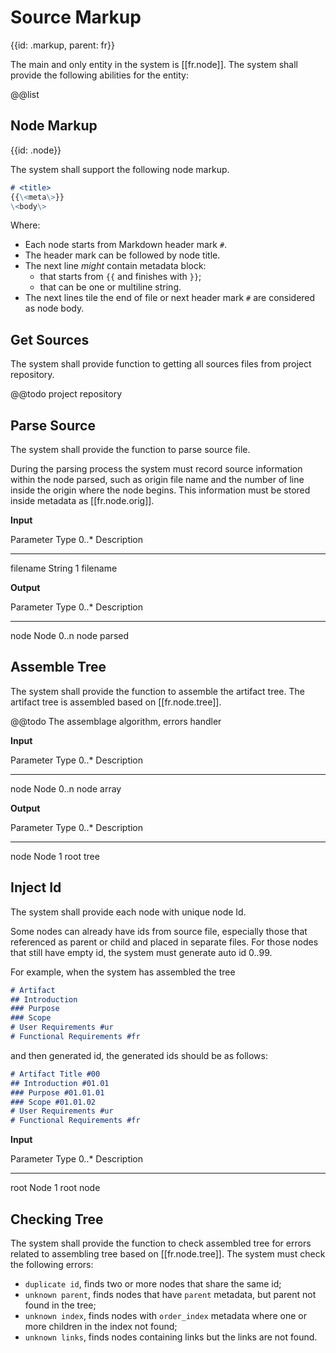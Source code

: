 # Source Markup
{{id: .markup, parent: fr}}

The main and only entity in the system is [[fr.node]]. The system shall provide the following abilities for the entity:

@@list

## Node Markup
{{id: .node}}

The system shall support the following node markup.

```markdown
# <title>
{{\<meta\>}}
\<body\>
```

Where:  

- Each node starts from Markdown header mark `#`.
- The header mark can be followed by node title.
- The next line _might_ contain metadata block:
   - that starts from `{{` and finishes with `}}`;
   - that can be one or multiline string.
- The next lines tile the end of file or next header mark `#` are considered as node body.

## Get Sources

The system shall provide function to getting all sources files from project repository.

@@todo project repository

## Parse Source

The system shall provide the function to parse source file.

During the parsing process the system must record source information within the node parsed, such as origin file name and the number of line inside the origin where the node begins. This information must be stored inside metadata as [[fr.node.orig]].

__Input__

Parameter Type   0..* Description
--------- ------ ---- -----------
filename  String 1    filename

__Output__

Parameter Type   0..* Description
--------- ------ ---- -----------
node      Node   0..n node parsed

## Assemble Tree

The system shall provide the function to assemble the artifact tree. The artifact tree is assembled based on [[fr.node.tree]].

@@todo The assemblage algorithm, errors handler

__Input__

Parameter Type   0..* Description
--------- ------ ---- -----------
node      Node   0..n node array

__Output__

Parameter Type   0..* Description
--------- ------ ---- -----------
node      Node   1    root tree

## Inject Id

The system shall provide each node with unique node Id.

Some nodes can already have ids from source file, especially those that referenced as parent or child and placed in separate files. For those nodes that still have empty id, the system must generate auto id 0..99.

For example, when the system has assembled the tree

```markdown
# Artifact
## Introduction
### Purpose
### Scope
# User Requirements #ur
# Functional Requirements #fr
```

and then generated id, the generated ids should be as follows:

```markdown
# Artifact Title #00
## Introduction #01.01
### Purpose #01.01.01
### Scope #01.01.02
# User Requirements #ur
# Functional Requirements #fr
```

__Input__

Parameter Type   0..* Description
--------- ------ ---- -----------
root      Node   1    root node

## Checking Tree

The system shall provide the function to check assembled tree for errors related to assembling tree based on [[fr.node.tree]]. The system must check the following errors:

- `duplicate id`, finds two or more nodes that share the same id;
- `unknown parent`, finds nodes that have `parent` metadata, but parent not found in the tree;
- `unknown index`, finds nodes with `order_index` metadata where one or more children in the index not found;
- `unknown links`, finds nodes containing links but the links are not found.

